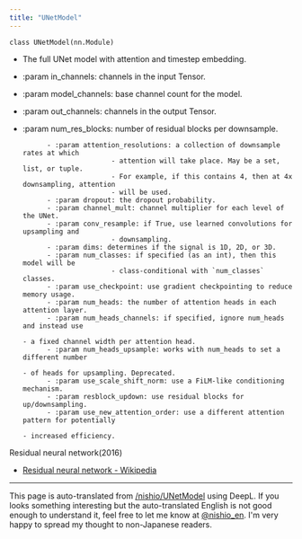```yaml
---
title: "UNetModel"
---
```


`class UNetModel(nn.Module)`
- The full UNet model with attention and timestep embedding.
- :param in_channels: channels in the input Tensor.
- :param model_channels: base channel count for the model.
- :param out_channels: channels in the output Tensor.

- :param num_res_blocks: number of residual blocks per downsample.


            - :param attention_resolutions: a collection of downsample rates at which
                            - attention will take place. May be a set, list, or tuple.
                            - For example, if this contains 4, then at 4x downsampling, attention
                            - will be used.
            - :param dropout: the dropout probability.
            - :param channel_mult: channel multiplier for each level of the UNet.
            - :param conv_resample: if True, use learned convolutions for upsampling and
                            - downsampling.
            - :param dims: determines if the signal is 1D, 2D, or 3D.
            - :param num_classes: if specified (as an int), then this model will be
                            - class-conditional with `num_classes` classes.
            - :param use_checkpoint: use gradient checkpointing to reduce memory usage.
            - :param num_heads: the number of attention heads in each attention layer.
            - :param num_heads_channels: if specified, ignore num_heads and instead use
                                                                                                                        - a fixed channel width per attention head.
            - :param num_heads_upsample: works with num_heads to set a different number
                                                                                                                        - of heads for upsampling. Deprecated.
            - :param use_scale_shift_norm: use a FiLM-like conditioning mechanism.
            - :param resblock_updown: use residual blocks for up/downsampling.
            - :param use_new_attention_order: use a different attention pattern for potentially
                                                                                                                                            - increased efficiency.


Residual neural network(2016)
- [Residual neural network - Wikipedia](https://en.wikipedia.org/wiki/Residual_neural_network)


---
This page is auto-translated from [/nishio/UNetModel](https://scrapbox.io/nishio/UNetModel) using DeepL. If you looks something interesting but the auto-translated English is not good enough to understand it, feel free to let me know at [@nishio_en](https://twitter.com/nishio_en). I'm very happy to spread my thought to non-Japanese readers.